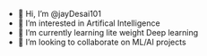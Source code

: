 - 👋 Hi, I’m @jayDesai101
- 👀 I’m interested in Artifical Intelligence
- 🌱 I’m currently learning lite weight Deep learning
- 💞️ I’m looking to collaborate on ML/AI projects


<!---
jayDesai101/jayDesai101 is a ✨ special ✨ repository because its `README.md` (this file) appears on your GitHub profile.
You can click the Preview link to take a look at your changes.
--->
